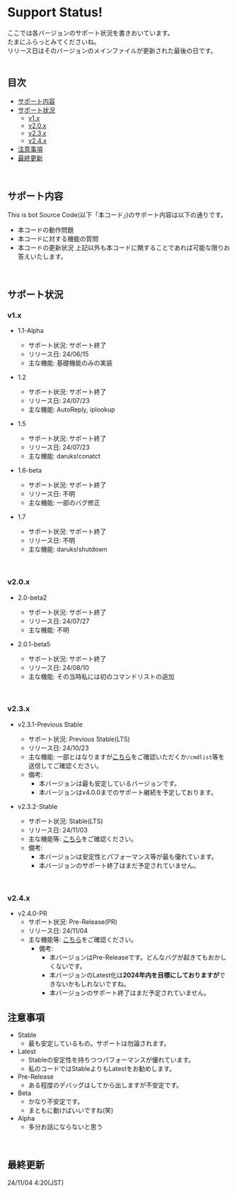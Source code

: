 # Support Status!
ここでは各バージョンのサポート状況を書きおいています。<br>
たまにふらっとみてくださいね。<br>
リリース日はそのバージョンのメインファイルが更新された最後の日です。<br>
<br>

## 目次
- [サポート内容](https://github.com/darui3018823/Thisisbot/blob/main/Support-Status.md#%E3%82%B5%E3%83%9D%E3%83%BC%E3%83%88%E5%86%85%E5%AE%B9)
- [サポート状況](https://github.com/darui3018823/Thisisbot/blob/main/Support-Status.md#%E3%82%B5%E3%83%9D%E3%83%BC%E3%83%88%E7%8A%B6%E6%B3%81)
  - [v1.x](https://github.com/darui3018823/Thisisbot/blob/main/Support-Status.md#v1x)
  - [v2.0.x](https://github.com/darui3018823/Thisisbot/blob/main/Support-Status.md#v20x)
  - [v2.3.x](https://github.com/darui3018823/Thisisbot/blob/main/Support-Status.md#v23x)
  - [v2.4.x](https://github.com/darui3018823/Thisisbot/blob/main/Support-Status.md#v24x)
- [注意事項](https://github.com/darui3018823/Thisisbot/blob/main/Support-Status.md#%E6%B3%A8%E6%84%8F%E4%BA%8B%E9%A0%85)
- [最終更新](https://github.com/darui3018823/Thisisbot/blob/main/Support-Status.md#%E6%9C%80%E7%B5%82%E6%9B%B4%E6%96%B0)
<br>

## サポート内容
This is bot Source Code(以下「本コード」)のサポート内容は以下の通りです。<br>
- 本コードの動作問題
- 本コードに対する機能の質問
- 本コードの更新状況
上記以外も本コードに関することであれば可能な限りお答えいたします。
<br>

## サポート状況
### v1.x
- 1.1-Alpha
  - サポート状況: サポート終了
  - リリース日: 24/06/15
  - 主な機能: 基礎機能のみの実装

- 1.2
  - サポート状況: サポート終了
  - リリース日: 24/07/23
  - 主な機能: AutoReply, iplookup

- 1.5
  - サポート状況: サポート終了
  - リリース日: 24/07/23
  - 主な機能: daruks!conatct
 
- 1.6-beta
  - サポート状況: サポート終了
  - リリース日: 不明
  - 主な機能: 一部のバグ修正
 
- 1.7
  - サポート状況: サポート終了
  - リリース日: 不明
  - 主な機能: daruks!shutdown
<br>

### v2.0.x
- 2.0-beta2
  - サポート状況: サポート終了
  - リリース日: 24/07/27
  - 主な機能: 不明

- 2.0.1-beta5
  - サポート状況: サポート終了
  - リリース日: 24/08/10
  - 主な機能: その当時私には初のコマンドリストの追加
<br>

### v2.3.x
- v2.3.1-Previous Stable
  - サポート状況: Previous Stable(LTS)
  - リリース日: 24/10/23
  - 主な機能: 一部とはなりますが[こちら](https://github.com/darui3018823/Thisisbot/releases/tag/2.3.1)をご確認いただくか`/cmdlist`等を送信してご確認ください。
  - 備考:
    - 本バージョンは最も安定しているバージョンです。
    - 本バージョンはv4.0.0までのサポート継続を予定しております。

- v2.3.2-Stable
  - サポート状況: Stable(LTS)
  - リリース日: 24/11/03
  - 主な機能等: [こちら](https://github.com/darui3018823/Thisisbot/releases/tag/2.3.2)をご確認ください。
  - 備考:
    - 本バージョンは安定性とパフォーマンス等が最も優れています。
    - 本バージョンのサポート終了はまだ予定されていません。
<br>   

### v2.4.x
- v2.4.0-PR
  - サポート状況: Pre-Release(PR)
  - リリース日: 24/11/04
  - 主な機能等: [こちら](https://github.com/darui3018823/Thisisbot/releases/tag/2.4.0)をご確認ください。
    - 備考:
      - 本バージョンはPre-Releaseです。どんなバグが起きてもおかしくないです。
      - 本バージョンのLatest化は**2024年内を目標にしておりますが**できないかもしれないですね。
      - 本バージョンのサポート終了はまだ予定されていません。
  
## 注意事項
- Stable
  - 最も安定しているもの。サポートは勿論されます。
- Latest
  - Stableの安定性を持ちつつパフォーマンスが優れています。
  - 私のコードではStableよりもLatestをお勧めします。
- Pre-Release
  - ある程度のデバッグはしてから出しますが不安定です。
- Beta
  - かなり不安定です。
  - まともに動けばいいですね(笑)
- Alpha
  - 多分お話にならないと思う
<br>

## 最終更新
24/11/04 4:20(JST)
